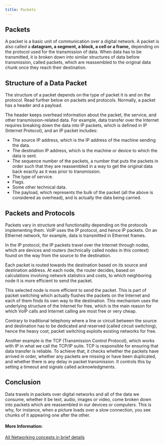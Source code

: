 ```yaml
---
title: Packets
---
```

## Packets

A packet is a basic unit of communication over a digital network. A packet is also called a **datagram, a segment, a block, a cell or a frame,** depending on the protocol used for the transmission of data. When data has to be transmitted, it is broken down into similar structures of data before transmission, called packets, which are reassembled to the original data chunk once they reach their destination.
  
## Structure of a Data Packet
  The structure of a packet depends on the type of packet it is and on the protocol. Read further below on packets and protocols. Normally, a packet has a header and a payload.

  The header keeps overhead information about the packet, the service, and other transmission-related data. For example, data transfer over the Internet requires breaking down the data into IP packets, which is defined in IP (Internet Protocol), and an IP packet includes:
  
  * The source IP address, which is the IP address of the machine sending the data.
  * The destination IP address, which is the machine or device to which the data is sent.
  * The sequence number of the packets, a number that puts the packets in order such that they are reassembled in a way to get the original data back exactly as it was prior to transmission.
  * The type of service.
  * Flags.
  * Some other technical data.
  * The payload, which represents the bulk of the packet (all the above is considered as overhead), and is actually the data being carried.
  
## Packets and Protocols
  Packets vary in structure and functionality depending on the protocols implementing them. VoIP uses the IP protocol, and hence IP packets. On an Ethernet network, for example, data is transmitted in Ethernet frames.
  
  In the IP protocol, the IP packets travel over the Internet through nodes, which are devices and routers (technically called nodes in this context) found on the way from the source to the destination.
  
  Each packet is routed towards the destination based on its source and destination address. At each node, the router decides, based on calculations involving network statistics and costs, to which neighboring node it is more efficient to send the packet.
  
  This selected node is more efficient to send the packet. This is part of packet switching which actually flushes the packets on the Internet and each of them finds its own way to the destination. This mechanism uses the underlying structure of the Internet for free, which is the main reason for which VoIP calls and Internet calling are most free or very cheap.
  
  Contrary to traditional telephony where a line or circuit between the source and destination has to be dedicated and reserved (called circuit switching), hence the heavy cost, packet switching exploits existing networks for free.
  
  Another example is the TCP (Transmission Control Protocol), which works with IP in what we call the TCP/IP suite. TCP is responsible for ensuring that data transfer is reliable. To achieve that, it checks whether the packets have arrived in order, whether any packets are missing or have been duplicated, and whether there is any delay in packet transmission. It controls this by setting a timeout and signals called acknowledgments.
  
  
## Conclusion
  Data travels in packets over digital networks and all of the data we consume, whether it be text, audio, images or video, come broken down into packets which are reassembled in our devices or computers. This is why, for instance, when a picture loads over a slow connection, you see chunks of it appearing one after the other. 
  
#### More Information:
<!-- Please add any articles you think might be helpful to read before writing the article -->
[All Networking concepts in brief details](https://www.lifewire.com/what-is-a-data-packet-3426310 "Lifewire's Article about Data Packets")

